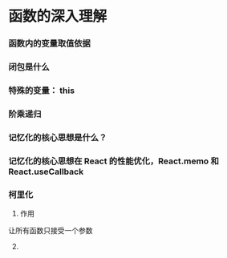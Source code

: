# 函数的深入理解

### 函数内的变量取值依据

### 闭包是什么

### 特殊的变量： this

### 阶乘递归

### 记忆化的核心思想是什么？

### 记忆化的核心思想在 React 的性能优化，React.memo 和 React.useCallback

### 柯里化

1. 作用

让所有函数只接受一个参数

2. 
